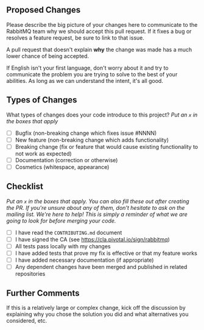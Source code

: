 ## Proposed Changes

Please describe the big picture of your changes here to communicate to the
RabbitMQ team why we should accept this pull request. If it fixes a bug or
resolves a feature request, be sure to link to that issue.

A pull request that doesn't explain **why** the change was made has a much
lower chance of being accepted.

If English isn't your first language, don't worry about it and try to
communicate the problem you are trying to solve to the best of your abilities.
As long as we can understand the intent, it's all good.

## Types of Changes

What types of changes does your code introduce to this project?
_Put an `x` in the boxes that apply_

- [ ] Bugfix (non-breaking change which fixes issue #NNNN)
- [ ] New feature (non-breaking change which adds functionality)
- [ ] Breaking change (fix or feature that would cause existing functionality to not work as expected)
- [ ] Documentation (correction or otherwise)
- [ ] Cosmetics (whitespace, appearance)

## Checklist

_Put an `x` in the boxes that apply. You can also fill these out after creating
the PR. If you're unsure about any of them, don't hesitate to ask on the
mailing list. We're here to help! This is simply a reminder of what we are
going to look for before merging your code._

- [ ] I have read the `CONTRIBUTING.md` document
- [ ] I have signed the CA (see https://cla.pivotal.io/sign/rabbitmq)
- [ ] All tests pass locally with my changes
- [ ] I have added tests that prove my fix is effective or that my feature works
- [ ] I have added necessary documentation (if appropriate)
- [ ] Any dependent changes have been merged and published in related repositories

## Further Comments

If this is a relatively large or complex change, kick off the discussion by
explaining why you chose the solution you did and what alternatives you
considered, etc.
